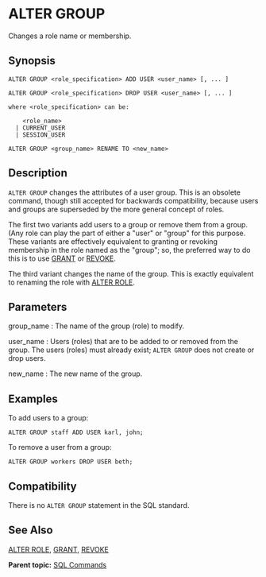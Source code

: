 # ALTER GROUP 

Changes a role name or membership.

## <a id="section2"></a>Synopsis 

``` {#sql_command_synopsis}
ALTER GROUP <role_specification> ADD USER <user_name> [, ... ]

ALTER GROUP <role_specification> DROP USER <user_name> [, ... ]

where <role_specification> can be:

    <role_name>
  | CURRENT_USER
  | SESSION_USER

ALTER GROUP <group_name> RENAME TO <new_name>
```

## <a id="section3"></a>Description 

`ALTER GROUP` changes the attributes of a user group. This is an obsolete command, though still accepted for backwards compatibility, because users and groups are superseded by the more general concept of roles.

The first two variants add users to a group or remove them from a group. \(Any role can play the part of either a "user" or "group" for this purpose. These variants are effectively equivalent to granting or revoking membership in the role named as the "group"; so, the preferred way to do this is to use [GRANT](GRANT.html) or [REVOKE](REVOKE.html).

The third variant changes the name of the group. This is exactly equivalent to renaming the role with [ALTER ROLE](ALTER_ROLE.html).

## <a id="section4"></a>Parameters 

group\_name
:   The name of the group \(role\) to modify.

user\_name
:   Users \(roles\) that are to be added to or removed from the group. The users \(roles\) must already exist; `ALTER GROUP` does not create or drop users.

new\_name
:   The new name of the group.

## <a id="section5"></a>Examples 

To add users to a group:

```
ALTER GROUP staff ADD USER karl, john;
```

To remove a user from a group:

```
ALTER GROUP workers DROP USER beth;
```

## <a id="section6"></a>Compatibility 

There is no `ALTER GROUP` statement in the SQL standard.

## <a id="section7"></a>See Also 

[ALTER ROLE](ALTER_ROLE.html), [GRANT](GRANT.html), [REVOKE](REVOKE.html)

**Parent topic:** [SQL Commands](../sql_commands/sql_ref.html)

